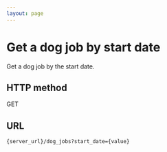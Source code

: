 ```yaml
---
layout: page
---
```


# Get a dog job by start date

Get a dog job by the start date.

## HTTP method

GET

## URL

```shell
{server_url}/dog_jobs?start_date={value}
```